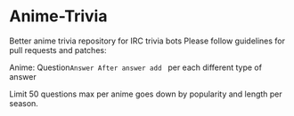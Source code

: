 # Anime-Trivia
Better anime trivia repository for IRC trivia bots
Please follow guidelines for pull requests and patches:

Anime: Question`Answer
After answer add ` per each different type of answer

Limit 50 questions max per anime goes down by popularity and length per season.
